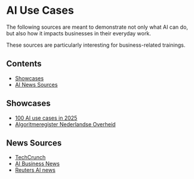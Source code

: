 # AI Use Cases

The following sources are meant to demonstrate not only what AI can do, but also how it 
impacts businesses in their everyday work. 

These sources are particularly interesting for business-related trainings.

## Contents

- [Showcases](#showcases)
- [AI News Sources](#news-sources)

## Showcases

- [100 AI use cases in 2025](https://research.aimultiple.com/ai-usecases/)
- [Algoritmeregister Nederlandse Overheid](https://algoritmes.overheid.nl/)

## News Sources

- [TechCrunch](https://techcrunch.com/category/artificial-intelligence/)
- [AI Business News](https://aibusiness.com/)
- [Reuters AI news](https://www.reuters.com/technology/artificial-intelligence/)